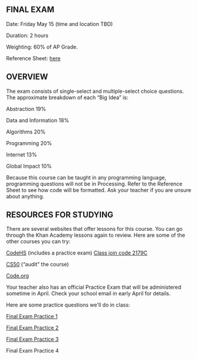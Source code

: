 ## FINAL EXAM
 
Date: Friday May 15 (time and location TBD)

Duration: 2 hours

Weighting: 60% of AP Grade.

Reference Sheet: [here](https://drive.google.com/file/d/1e3tDr_CwCetF0JD1VmFwknOL7Qxle6hI/view?usp=sharing)

## OVERVIEW
The exam consists of single-select and multiple-select choice questions.  The approximate breakdown of each “Big Idea” is:

Abstraction 19%

Data and Information 18%

Algorithms 20%

Programming 20%

Internet 13%

Global Impact 10%

Because this course can be taught in any programming language, programming questions will not be in Processing.  Refer to the Reference Sheet to see how code will be formatted.  Ask your teacher if you are unsure about anything.

## RESOURCES FOR STUDYING

There are several websites that offer lessons for this course.  You can go through the Khan Academy lessons again to review.  Here are some of the other courses you can try:

[CodeHS](https://www.codehs.com) (includes a practice exam) [Class join code 2179C](https://codehs.com/go/2179C)

[CS50](https://www.edx.org/course/cs50s-introduction-to-computer-science) (“audit” the course)

[Code.org](https://code.org/)

Your teacher also has an official Practice Exam that will be administered sometime in April.  Check your school email in early April for details.

Here are some practice questions we'll do in class:

[Final Exam Practice 1](https://docs.google.com/forms/d/e/1FAIpQLSdCGICRyhLIyvoHtEgqgLFKHQQL4oJwQrFa46KHhh-IUdo0Pw/viewform?usp=sf_link)

[Final Exam Practice 2](https://docs.google.com/forms/d/e/1FAIpQLSeNBiEsZuFp7e9EMiYUtpFTi5N_dgjDPddOuUHOAnMONSysBQ/viewform?usp=sf_link)

[Final Exam Practice 3](https://docs.google.com/forms/d/e/1FAIpQLSfY1C7oknqKEOhOEPdDCEdgfE9O8_VzASJPQdrcufcccFvJ_Q/viewform?usp=sf_link)

Final Exam Practice 4



